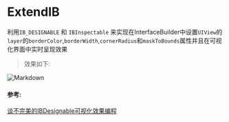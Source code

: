 # ExtendIB

利用`IB_DESIGNABLE` 和 `IBInspectable` 来实现在InterfaceBuilder中设置`UIView`的`layer`的`borderColor`,`borderWidth`,`cornerRadius`和`maskToBounds`属性并且在可视化界面中实时呈现效果   
> 效果如下:   

![Markdown](http://p1.bqimg.com/1949/b6c3af1c4bd43bd9.gif)

#### 参考:
[谈不完美的IBDesignable可视化效果编程](http://www.cocoachina.com/ios/20160517/16275.html)
